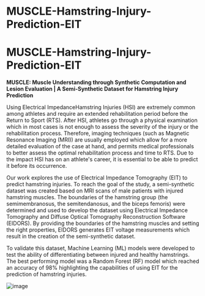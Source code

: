 # MUSCLE-Hamstring-Injury-Prediction-EIT
# MUSCLE-Hamstring-Injury-Prediction-EIT
**MUSCLE: Muscle Understanding through Synthetic Computation and Lesion Evaluation | A Semi-Synthetic Dataset for Hamstring Injury Prediction**

Using Electrical ImpedanceHamstring Injuries (HSI) are extremely common among athletes and require an extended rehabilitation period before the Return to Sport (RTS). After HSI, athletes go through a physical examination which in most cases is not enough to assess the severity of the injury or the rehabilitation process. Therefore, imaging techniques (such as Magnetic Resonance Imaging (MRI)) are usually employed which allow for a more detailed evaluation of the case at hand, and permits medical professionals to better assess the optimal rehabilitation process and time to RTS. Due to the impact HSI has on an athlete's career, it is essential to be able to predict it before its occurrence.    

Our work explores the use of Electrical Impedance Tomography (EIT) to predict hamstring injuries. To reach the goal of the study, a semi-synthetic dataset was created based on MRI scans of male patients with injured hamstring muscles. The boundaries of the hamstring group (the semimembranosus, the semitendanosus, and the biceps femoris) were determined and used to develop the dataset using Electrical Impedance Tomography and Diffuse Optical Tomography Reconstruction Software (EIDORS). By providing the boundaries of the hamstring muscles and setting the right properties, EIDORS generates EIT voltage measurements which result in the creation of the semi-synthetic dataset.    

To validate this dataset, Machine Learning (ML) models were  developed to test the ability of differentiating between injured and healthy hamstrings. The best performing model was a Random Forest (RF) model which reached an accuracy of 98% highlighting the capabilities of using EIT for the prediction of hamstring injuries.  

![image](https://github.com/user-attachments/assets/d403c383-11b6-4720-8dce-4a0383eea41a)

